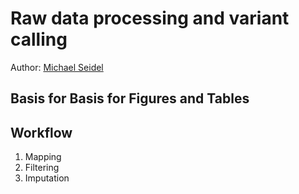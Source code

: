 # Raw data processing and variant calling

Author: [Michael Seidel](michael.seidel@helmholtz-muenchen.de)

## Basis for Basis for Figures and Tables

## Workflow

1. Mapping
2. Filtering
3. Imputation

